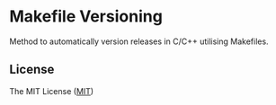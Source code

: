# Makefile Versioning

Method to automatically version releases in C/C++ utilising Makefiles.

## License

The MIT License ([MIT](LICENSE.md))
